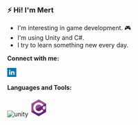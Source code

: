 ### ⚡️ Hi! I'm Mert

  - I'm interesting in game development. 🎮
  - I'm using Unity and C#. 
  - I try to learn something new every day.

**Connect with me:**

<a href="https://www.linkedin.com/in/mertiq">
  <img align="left" alt="Mert İshak Kılıç LinkedIn" width="21px" src="https://raw.githubusercontent.com/edent/SuperTinyIcons/099dc12b59179d07d534069bc8551718f786d91a/images/svg/linkedin.svg" />
</a>

<br />

#### Languages and Tools:

<img src="https://www.vectorlogo.zone/logos/unity3d/unity3d-icon.svg" alt="unity" width="40" height="40"/> <img src="https://raw.githubusercontent.com/devicons/devicon/master/icons/csharp/csharp-original.svg" alt="csharp" width="40" height="40"/> </a> <a href="https://unity.com/" target="_blank" rel="noreferrer"> 
